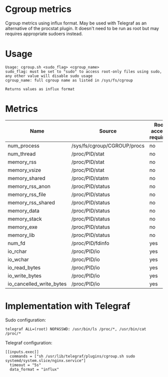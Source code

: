 # Cgroup metrics
Cgroup metrics using influx format. May be used with Telegraf as an alternative of the procstat plugin. It doesn't need to be run as root but may requires appropriate sudoers instead.

# Usage
```
Usage: cgroup.sh <sudo_flag> <cgroup_name>
sudo_flag: must be set to "sudo" to access root-only files using sudo, any other value will disable sudo usage
cgroup_name: full cgroup name as listed in /sys/fs/cgroup

Returns values as influx format
```

# Metrics
| Name | Source | Root access required |
| - | - | - |
|num_process|/sys/fs/cgroup/CGROUP/procs|no|
|num_thread|/proc/PID/stat|no|
|memory_rss|/proc/PID/stat|no|
|memory_vsize|/proc/PID/stat|no|
|memory_shared|/proc/PID/statm|no|
|memory_rss_anon|/proc/PID/status|no|
|memory_rss_file|/proc/PID/status|no|
|memory_rss_shared|/proc/PID/status|no|
|memory_data|/proc/PID/status|no|
|memory_stack|/proc/PID/status|no|
|memory_exe|/proc/PID/status|no|
|memory_lib|/proc/PID/status|no|
|num_fd|/proc/PID/fdinfo|yes|
|io_rchar|/proc/PID/io|yes|
|io_wchar|/proc/PID/io|yes|
|io_read_bytes|/proc/PID/io|yes|
|io_write_bytes|/proc/PID/io|yes|
|io_cancelled_write_bytes|/proc/PID/io|yes|

# Implementation with Telegraf
Sudo configuration:
```
telegraf ALL=(root) NOPASSWD: /usr/bin/ls /proc/*, /usr/bin/cat /proc/*
```
Telegraf configuration:
```
[[inputs.exec]]
  commands = ["sh /usr/lib/telegraf/plugins/cgroup.sh sudo systemd/system.slice/nginx.service"]
  timeout = "5s"
  data_format = "influx"
```
